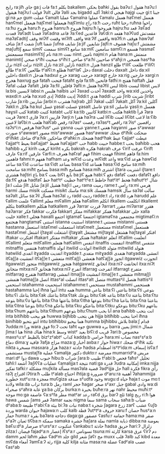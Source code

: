 رايح	raːjiħ
جاي	gaːj
فات	faːt
بكلم	bakallem
بحكي	baħki
بقول	baʔuːl
هقول	haʔuːl
هيقول	hajʔuːl
قولت	ʔult
قالي	ʔalli
بجد	bigadd
أكيد	ʔakiːd
هيجي	hajgi
جيت	giːt
جينا	giːna
جم	gum
عملت	ʕamalt
عملنا	ʕamalna
عملوا	ʕamalu
هعمل	haʕmel
هنعمل	hanʕmel
هيعمل	hajʕmel
هيعملوا	hajʕimlu
راح	raːħ
رحت	ruħt
رحنا	ruħna
راحوا	raːħu
هروح	haruːħ
هنروح	hanruːħ
هيروح	hajruːħ
هيروحوا	hajruːħu
قعد	ʔaʕad
قعدت	ʔaʕadt
قعدنا	ʔaʕadna
قاعد	ʔaːʕed
قاعدين	ʔaʕdiːn
هقعد	haʔʕud
مقعدتش	maʔaʕadtiʃ
وقف	wiʔif
وقفت	wiʔift
واقف	waːʔif
واقفين	waʔfiːn
هوقف	hawʔaf
شاف	ʃaːf
شفت	ʃuft
شفنا	ʃufna
شايف	ʃaːjif
شايفين	ʃajfiːn
هشوف	haʃuːf
مشفتش	maʃuftiʃ
سمع	simiʕ
سمعت	simiʕt
سامع	saːmiʕ
سامعين	samʕiːn
هسمع	hasmaʕ
مسمعتش	masimiʕtiʃ
نام	naːm
نمت	nimt
نامين	najmiːn
هنام	hanaːm
منمتش	manimtiʃ
صحي	sˤiħi
صحيت	sˤiħiːt
صاحي	sˤaːħi
صاحيين	sˤaħjiːn
هصحى	hasˤħa
نزل	nizil
نزلت	nizilt
نازل	naːzil
نازلين	nazliːn
هنزل	hanzil
طلع	tˤiliʕ
طلعت	tˤiliʕt
طالع	tˤaːliʕ
طالعين	tˤalʕiːn
هطلع	hatˤlaʕ
دخل	daxal
دخلت	daxalt
داخل	daːxil
داخلين	daxliːn
هدخل	hadxul
خرج	xarag
خرجت	xaragt
خارج	xaːrig
خارجين	xargiːn
هخرج	haxrug
فتح	fataħ
فتحت	fataħt
فاتح	faːtiħ
فاتحين	fatħiːn
هفتح	haftaħ
قفل	ʔafal
قفلت	ʔafalt
قافل	ʔaːfil
قافلين	ʔafliːn
هقفل	haʔfil
لبس	libis
لبست	libist
لابس	laːbis
لابسين	labsiːn
هلبس	halbis
أخد	ʔaxad
أخدت	ʔaxadt
واخد	waːxid
واخدين	waxdiːn
هاخد	haːxud
إدى	ʔidda
إديت	ʔiddiːt
هدي	haddi
شرب	ʃirib
شربت	ʃiribt
شارب	ʃaːrib
شاربين	ʃarbiːn
هشرب	haʃrab
أكل	ʔakal
أكلت	ʔakalt
آكل	ʔaːkil
آكلين	ʔakliːn
هاكل	haːkul
غسل	ɣasal
غسلت	ɣasalt
غاسل	ɣaːsil
غاسلين	ɣasliːn
هغسل	haɣsil
كتب	katab
كتبت	katabt
كاتب	kaːtib
كاتبين	katbiːn
هكتب	haktib
قرأ	ʔara
قريت	ʔareːt
قاري	ʔaːri
قاريين	ʔarjiːn
هقرا	haʔra
لعب	liʕib
لعبت	liʕibt
لاعب	laːʕib
لاعبين	laʕbiːn
هلعب	halʕab
رقص	raʔasˤ
رقصت	raʔasˤt
راقص	raːʔisˤ
راقصين	raʔsˤiːn
هرقص	harʔusˤ
غنى	ɣanna
غنيت	ɣanneːt
هغني	haɣanni
صور	sˤawwar
صورت	sˤawwart
مصور	misˤawwar
هصور	hasˤawwar
ضحك	dˤiħik
ضحكت	dˤiħikt
ضاحك	dˤaːħik
ضاحكين	dˤaħkiːn
هضحك	hadˤħak
عيط	ʕajjatˤ
عيطت	ʕajjatˤt
بعيط	baʕajjatˤ
هعيط	haʕajjatˤ
حب	ħabb
حبيت	ħabbeːt
بحب	baħibb
هحب	haħibb
كره	kirih
كرهت	kiriht
بكره	bakrah
هكره	hakrah
عرف	ʕirif
عرفت	ʕirift
عارف	ʕaːrif
عارفين	ʕarfiːn
هعرف	haʕraf
فهم	fihim
فهمت	fihimt
فاهم	faːhim
فاهمين	fahmiːn
هفهم	hafham
وعد	wiʕid
وعدت	wiʕidt
واعد	waːʕid
هوعد	hawʕid
ساعد	saːʕid
ساعدت	saːʕidt
بساعد	basaːʕid
هساعد	hasaːʕid
سامح	saːmiħ
سامحت	saːmiħt
بسامح	basaːmiħ
هسامح	hasaːmiħ
اشترى	iʃtara
اشتريت	iʃtareːt
هشتري	haʃtiri
باع	baːʕ
بعت	biʕt
بايع	baːjiʕ
هبيع	habiːʕ
دفع	dafaʕ
دفعت	dafaʕt
دافع	daːfiʕ
هدفع	hadfaʕ
حط	ħatˤtˤ
حطيت	ħatˤtˤeːt
حاطط	ħatˤitˤ
هحط	haħutˤtˤ
شال	ʃaːl
شلت	ʃilt
شايل	ʃaːjil
هشيل	haʃiːl
رمى	rama
رميت	rameːt
رامي	raːmi
هرمي	harmi
مسك	misik
مسكت	misikt
ماسك	maːsik
همسك	hamsik
سأل	saʔal
سألت	saʔalt
سائل	saːʔil
هسأل	hasʔal
رد	radd
رديت	raddeːt
راد	raːdd
هرد	harudd
علم	ʕallim
علمت	ʕallimt
معلم	miʕallim
هعلم	haʕallim
اتكلم	itkallem
اتكلمت	itkallemt
بتكلم	batkallem
هتكلم	hatkallem
قرر	ʔarrar
قررت	ʔarrart
مقرر	miʔarrar
هقرر	haʔarrar
فكر	fakkar
فكرت	fakkart
مفكر	mifakkar
هفكر	hafakkar
خلى	xalla
خليت	xalleːt
هخلي	haxalli
اجتمع	igtamaʕ
اجتمعنا	igtamaʕna
مجتمعين	migtimaʕiːn
هنجتمع	hangtamaʕ
استنى	istanna
استنيت	istanneːt
مستني	mistanni
هستنى	hastanna
استعمل	istaʕmel
استعملت	istaʕmelt
مستعمل	mistaʕmel
هستعمل	hastaʕmel
اشتغل	iʃtaɣal
اشتغلت	iʃtaɣalt
مشتغل	miʃtaɣal
هشتغل	haʃtaɣal
افتكر	iftakar
افتكرت	iftakart
مفتكر	miftakar
هفتكر	haftakar
اتعلم	itʕallim
اتعلمت	itʕallimt
متعلم	mitʕallim
هتعلم	hatʕallim
اتنفس	itnaffis
اتنفست	itnaffist
متنفس	mitnaffis
هتنفس	hatnaffis
اتولد	itwilid
اتولدت	itwilidt
متولد	mitwilid
هتولد	hatwilid
اتغدى	itɣadda
اتغديت	itɣaddeːt
متغدي	mitɣaddi
هتغدى	hatɣadda
اتعشى	itʕaʃʃa
اتعشيت	itʕaʃʃeːt
متعشي	mitʕaʃʃi
هتعشى	hatʕaʃʃa
اتجوز	itgawwiz
اتجوزت	itgawwizt
متجوز	mitgawwiz
هتجوز	hatgawwiz
اتخانق	itxaːniʔ
اتخانقت	itxaːniʔt
متخانق	mitxaːniʔ
هتخانق	hatxaːniʔ
اتفرج	itfarrag
اتفرجت	itfarragt
متفرج	mitfarrag
هتفرج	hatfarrag
اتمشى	itmaʃʃa
اتمشيت	itmaʃʃeːt
متمشي	mitmaʃʃi
هتمشى	hatmaʃʃa
اتصل	ittasˤal
اتصلت	ittasˤalt
متصل	muttasˤil
هتصل	hattisˤil
استحمى	istaħamma
استحميت	istaħammeːt
مستحمي	mustaħammi
هستحمى	hastaħamma
إحنا	iħna
أنتوا	intu
همه	humma
بتاعي	bitaːʕi
بتاعتي	bitaːʕti
بتوعي	bituːʕi
بتاعك	bitaːʕak
بتاعتك	bitaːʕtak
بتوعك	bituːʕak
بتاعه	bitaːʕu
بتاعتة	bitaːʕtu
بتوعه	bituːʕu
بتاعها	bitaːʕha
بتاعتها	bitaːʕitha
بتوعها	bituːʕha
بتاعنا	bitaːʕna
بتاعتنا	bitaːʕitna
بتوعنا	bituːʕna
بتاعكو	bitaːʕku
بتاعتكو	bitaːʕitku
بتوعكو	bituːʕku
بتاعهم	bitaːʕhum
بتاعتهم	bitaːʕithum
بتوعهم	bituːʕhum
أنا بحب	ana baħibb
انت بتحب	inta bitiħibb
هو بيحب	huwwa bijħibb
هي بتحب	hijja bitiħibb
احنا بنحب	iħna biniħibb
انتو بتحبو	intu bitiħibbu
هما بيحبو	humma bijħibbu
بلاش	balaːʃ
قدام	ʔuddaːm
ورا	wara
فوق	foːʔ
تحت	taħt
جوه	guwwa
بره	barra
يمين	jimiːn
شمال	ʃimaːl
هنا	hina
هناك	hinaːk
وسط	wistˤ
بعيد	biʕiːd
قريب	ʔariːb
مخصوص	maxsˤuːsˤ
بالظبط	bizˤzˤabtˤ
كداب	kaddaːb
حرامي	ħaraːmi
نصاب	nasˤsˤaːb
دماغ	dimaːɣ
قافية	ʔafja
مزاج	mazaːg
أخبار	axbaːr
حوار	ħiwaːr
ضحك	dˤiħk
نكتة	nikta
مسخرة	masxara
هزار	hazaːr
حادثة	ħadsa
اصطدام	isˤtˤidaːm
إسعاف	isʕaːf
مستشفى	mustaʃfa
عملية	ʕamalija
دكتور	duktoːr
ممرضة	mumarridˤa
مريض	mariːdˤ
دوا	dawa
حبوب	ħibuːb
شراب	ʃaraːb
طبيب	tˤabiːb
فحص	faħsˤ
تحليل	taħliːl
أشعة	ʔaʃiʕʕa
عمليات	ʕamalijjaːt
نتيجة	natiːga
قدرة	ʔudra
إمكانية	imkaːnijja
تفكير	tafkiːr
مشكلة	muʃkila
مسألة	masʔala
قضية	ʔadˤijja
حل	ħall
فكرة	fikra
رأي	raʔj
اقتراح	iʔtiraːħ
طلب	tˤalab
احتياج	iħtijaːg
ضرورة	dˤaruːra
أهمية	ʔahammijja
خطورة	xutˤuːra
معجزة	muʕgiza
صدفة	sˤudfa
وجود	wuguːd
حياة	ħajaːt
موت	moːt
ولادة	wilaːda
تراب	turaːb
رمل	raml
حجر	ħagar
صخر	sˤaxr
جبل	gabal
وادي	waːdi
صحراء	sˤaħra
غابة	ɣaːba
بركان	burkaːn
بحيرة	buħeːra
نهر	nahr
محيط	muħiːtˤ
موجة	moːga
عاصفة	ʕaːsˤfa
مطر	matˤar
رعد	raʕd
برق	barʔ
ثلج	talg
ريح	riːħ
هوا	hawa
شمس	ʃams
قمر	ʔamar
نجمة	nigma
سما	sama
سحاب	saħaːb
ضباب	dˤabaːb
طبيعة	tˤabiːʕa
بيئة	biːʔa
نبات	nabaːt
شجرة	ʃagara
زرع	zarʕ
عشب	ʕuʃb
وردة	warda
حيوان	ħajawaːn
كلب	kalb
قطة	ʔutˤtˤa
خروف	xaruːf
حصان	ħusˤaːn
حمار	ħumaːr
بقرة	baʔara
دجاجة	dagaːga
عصفور	ʕasfuːr
حمامة	ħamaːma
صقر	sˤaʔr
ثعبان	tiʕbaːn
سمكة	samaka
حشرة	ħaʃara
نملة	namla
ذبابة	dibbaːna
بعوضة	baʕuːdˤa
صرصار	sˤursˤaːr
عنكبوت	ʕankabuːt
حادثة	ħadsa
حريق	ħariːʔ
زلزال	zilzaːl
فيضان	fajadˤaːn
إعصار	iʕsˤaːr
تسونامي	tsunaːmi
كارثة	karsa
عرق	ʕirʔ
دم	damm
لحم	laħm
عظم	ʕadˤm
جلد	gild
شعر	ʃaʕr
مخ	muxx
قلب	ʔalb
كبد	kibd
معدة	miʕda
أمعاء	ʔamʕaːʔ
رئة	rijja
كلية	kilja
مثانة	masaːna
عضلة	ʕadˤala
عصب	ʕasˤab